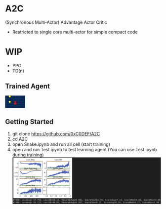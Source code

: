 # A2C
(Synchronous Multi-Actor) Advantage Actor Critic  
* Restricted to single core multi-actor for simple compact code

# WIP
* PPO
* TD(n)

## Trained Agent  
![Snake GIF](https://raw.githubusercontent.com/0xC0DEF/A2C/master/snake.gif)  

## Getting Started  
1. git clone https://github.com/0xC0DEF/A2C  
2. cd A2C  
3. open Snake.ipynb and run all cell (start training)  
4. open and run Test.ipynb to test learning agent (You can use Test.ipynb during training)  
![Training Visualization](https://raw.githubusercontent.com/0xC0DEF/A2C/master/visualization.png)  
